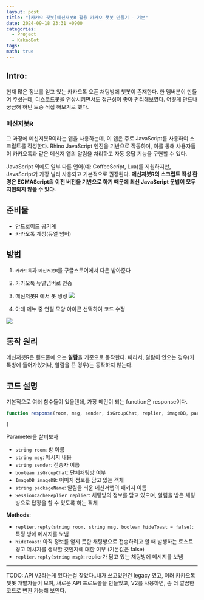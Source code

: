 ```yaml
---
layout: post
title: "[카카오 챗봇]메신저봇R 활용 카카오 챗봇 만들기 - 기본"
date: 2024-09-18 23:31 +0900
categories:
  - Project
  - KakaoBot
tags: 
math: true
---
```


## Intro:

현재 많은 정보를 얻고 있는 카카오톡 오픈 채팅방에 챗봇이 존재한다. 한 멤버분이 만들어 주셨는데, 디스코드봇을 연상시키면서도 접근성이 좋아 편리해보였다. 어떻게 만드나 궁금해 하던 도중 직접 해보기로 했다. 


### 메신저봇R
그 과정에 메신저봇R이라는 앱을 사용하는데, 이 앱은 주로 JavaScript를 사용하여 스크립트를 작성한다. Rhino JavaScript 엔진을 기반으로 작동하며, 이를 통해 사용자들이 카카오톡과 같은 메신저 앱의 알림을 처리하고 자동 응답 기능을 구현할 수 있다.

JavaScript 외에도 일부 다른 언어(예: CoffeeScript, Lua)를 지원하지만, JavaScript가 가장 널리 사용되고 기본적으로 권장된다. **메신저봇R의 스크립트 작성 환경은 ECMAScript의 이전 버전을 기반으로 하기 때문에 최신 JavaScript 문법이 모두 지원되지 않을 수 있다.**


## 준비물

- 안드로이드 공기계
- 카카오톡 계정(듀얼 넘버)

## 방법

1. `카카오톡`과 `메신저봇R`를 구글스토어에서 다운 받아준다
2. 카카오톡 듀얼넘버로 인증
3. 메신저봇R 에서 봇 생성
![](https://i.imgur.com/nFdn6eI.png)

4. 아래 메뉴 중 연필 모양 아이콘 선택하여 코드 수정

![](https://i.imgur.com/6gbpKGp.png)

## 동작 원리

메신저봇R은 핸드폰에 오는 **알람**을 기준으로 동작한다. 따라서, 알람이 안오는 경우(카톡방에 들어가있거나, 알람을 끈 경우)는 동작하지 않는다. 

## 코드 설명

기본적으로 여러 함수들이 있을텐데, 가장 메인이 되는 function은 response이다. 

```js
function response(room, msg, sender, isGroupChat, replier, imageDB, packageName){

}
```


Parameter을 살펴보자

- `string room`: 방 이름
- `string msg`: 메시지 내용
- `string sender`: 전송자 이름
- `boolean isGroupChat`: 단체채팅방 여부
- `ImageDB imageDB`: 이미지 정보를 담고 있는 객체
- `string packageName`: 알림을 띄운 메신저앱의 패키지 이름
- `SessionCacheReplier replier`: 채팅방의 정보를 담고 있으며, 알림을 받은 채팅방으로 답장을 할 수 있도록 하는 객체



**Methods**:

- `replier.reply(string room, string msg, boolean hideToast = false)`: 특정 방에 메시지를 보냄
- `hideToast`: 아직 정보를 얻지 못한 채팅방으로 전송하려고 할 때 발생하는 토스트 경고 메시지를 생략할 것인지에 대한 여부 (기본값은 false)
- `replier.reply(string msg)`: replier가 담고 있는 채팅방에 메시지를 보냄


---

TODO: API V2라는게 있다는걸 찾았다..내가 쓰고있던건 legacy 였고, 여러 카카오톡 챗봇 개발자들이 모여, 새로운 API 프로토콜을 만들었고, V2를 사용하면, 좀 더 깔끔한 코드로 변환 가능해 보인다.